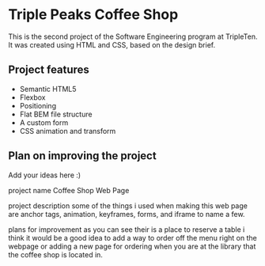 # Triple Peaks Coffee Shop

This is the second project of the Software Engineering program at TripleTen. It was created using HTML and CSS, based on the design brief.

## Project features

- Semantic HTML5
- Flexbox
- Positioning
- Flat BEM file structure
- A custom form
- CSS animation and transform

## Plan on improving the project

Add your ideas here :)

project name
Coffee Shop Web Page

project description
some of the things i used when making this web page are anchor tags, animation, keyframes, forms, and iframe to name a few.

plans for improvement
as you can see their is a place to reserve a table i think it would be a good idea to add a way to order off the menu right on the webpage or adding a new page for ordering when you are at the library that the coffee shop is located in.
